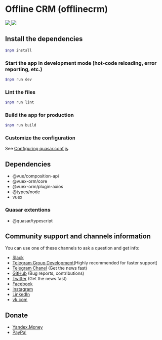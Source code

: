 # Offline CRM (offlinecrm)

<a target="_blank" rel="nofollow" href="https://www.paypal.me/gerzhan">
<img src="https://img.shields.io/badge/PayPal-Donate-important.svg?style=plastic&logo=paypal">
</a>
<a target="_blank" rel="nofollow" href="https://yasobe.ru/na/offlinecrm">
<img src="https://img.shields.io/badge/Yandex-Donate-important.svg?style=plastic&logo=Yandex">
</a>

## Install the dependencies

```bash
$npm install
```

### Start the app in development mode (hot-code reloading, error reporting, etc.)

```bash
$npm run dev
```

### Lint the files

```bash
$npm run lint
```

### Build the app for production

```bash
$npm run build
```

### Customize the configuration

See [Configuring quasar.conf.js](https://quasar.dev/quasar-cli/quasar-conf-js).

## Dependencies

- @vue/composition-api
- @vuex-orm/core
- @vuex-orm/plugin-axios
- @types/node
- vuex

### Quasar extentions

- @quasar/typescript

## Community support and channels information

You can use one of these channels to ask a question and get info:
 
- [Slack](https://offlinecrm.slack.com)
- [Telegram Group Development](https://t.me/OfflineCRM_development)(Highly recommended for faster support)
- [Telegram Chanel](https://t.me/offlinecrm) (Get the news fast)
- [GitHub](https://github.com/offlinecrm/offlinecrm) (Bug reports, contributions)
- [Twitter](https://twitter.com/OfflineCRM) (Get the news fast)
- [Facebook](https://www.facebook.com/offlinecrm)
- [Instagram](https://www.instagram.com/offlinecrm)
- [LinkedIn](https://www.linkedin.com/company/offlinecrm)
- [vk.com](https://vk.com/offlinecrm)
 
## Donate

- [Yandex.Money](https://yasobe.ru/na/offlinecrm)
- [PayPal](https://www.paypal.me/gerzhan)
